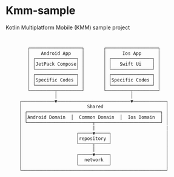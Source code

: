 # Kmm-sample
Kotlin Multiplatform Mobile (KMM) sample project
#
            ┌───────────────────┐       ┌───────────────────┐
            │    Android App    │       │      Ios App      │
            │ ┌───────────────┐ │       │ ┌───────────────┐ │
            │ │JetPack Compose│ │       │ │   Swift Ui    │ │
            │ └───────────────┘ │       │ └───────────────┘ │
            │ ┌───────────────┐ │       │ ┌───────────────┐ │
            │ │Specific Codes │ │       │ │Specific Codes │ │
            │ └───────────────┘ │       │ └───────────────┘ │
            └─────────┬─────────┘       └─────────┬─────────┘
                      │                           │
         ┌────────────▼───────────────────────────▼────────────┐
         │                        Shared                       │
         │ ┌─────────────────────────────────────────────────┐ │
         │ │Android Domain  │  Common Domain  │  Ios Domain  │ │
         │ └────────────────────────┬────────────────────────┘ │  
         │                          |                          |
         │                    ┌─────▼─────┐                    │
         │                    │repository │                    │
         │                    └─────┬─────┘                    │
         │                          │                          │
         │                    ┌─────▼─────┐                    │
         │                    │  network  │                    │
         │                    └───────────┘                    │
         └─────────────────────────────────────────────────────┘
